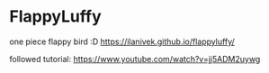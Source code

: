 # FlappyLuffy
one piece flappy bird :D
https://ilanivek.github.io/flappyluffy/

followed tutorial: https://www.youtube.com/watch?v=jj5ADM2uywg
